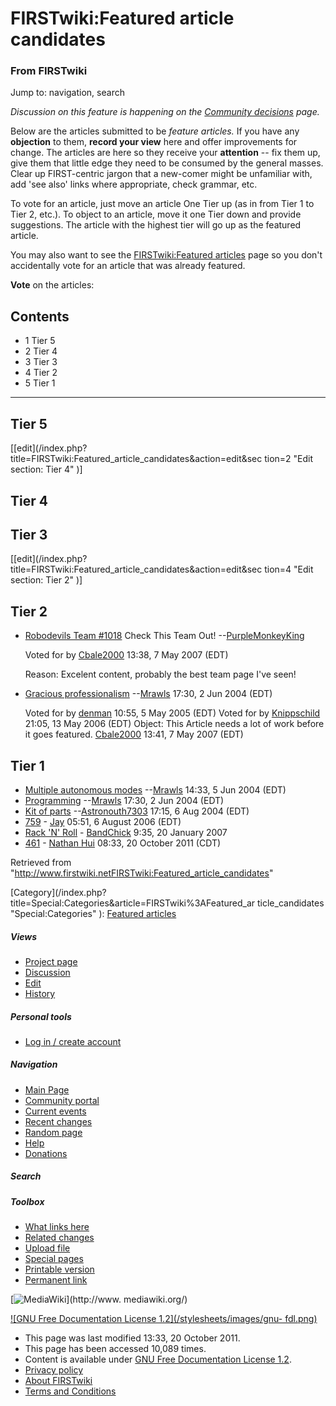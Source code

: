 

# FIRSTwiki:Featured article candidates

### From FIRSTwiki

Jump to: navigation, search

_Discussion on this feature is happening on the [Community
decisions](FIRSTwiki:Community_decisions "FIRSTwiki:Community
decisions" ) page._

Below are the articles submitted to be _feature articles._ If you have any
**objection** to them, **record your view** here and offer improvements for
change. The articles are here so they receive your **attention** \-- fix them
up, give them that little edge they need to be consumed by the general masses.
Clear up FIRST-centric jargon that a new-comer might be unfamiliar with, add
'see also' links where appropriate, check grammar, etc.

To vote for an article, just move an article One Tier up (as in from Tier 1 to
Tier 2, etc.). To object to an article, move it one Tier down and provide
suggestions. The article with the highest tier will go up as the featured
article.

You may also want to see the [FIRSTwiki:Featured
articles](FIRSTwiki:Featured_articles "FIRSTwiki:Featured articles"
) page so you don't accidentally vote for an article that was already
featured.

  
**Vote** on the articles: 

## Contents

  * 1 Tier 5
  * 2 Tier 4
  * 3 Tier 3
  * 4 Tier 2
  * 5 Tier 1  
---  
  

##  Tier 5

[[edit](/index.php?title=FIRSTwiki:Featured_article_candidates&action=edit&sec
tion=2 "Edit section: Tier 4" )]

##  Tier 4


##  Tier 3

[[edit](/index.php?title=FIRSTwiki:Featured_article_candidates&action=edit&sec
tion=4 "Edit section: Tier 2" )]

##  Tier 2

  * [Robodevils Team #1018](1018 "1018" ) Check This Team Out! --[PurpleMonkeyKing](User:PurpleMonkeyKing "User:PurpleMonkeyKing" )

    Voted for by [Cbale2000](User:Cbale2000 "User:Cbale2000" ) 13:38, 7 May 2007 (EDT) 

    Reason: Excelent content, probably the best team page I've seen! 

  * [Gracious professionalism](Gracious_professionalism "Gracious professionalism" ) \--[Mrawls](User:Mrawls "User:Mrawls" ) 17:30, 2 Jun 2004 (EDT) 

    Voted for by [denman](User:Denman "User:Denman" ) 10:55, 5 May 2005 (EDT) 
    Voted for by [Knippschild](User:Knippschild "User:Knippschild" ) 21:05, 13 May 2006 (EDT) 
    Object: This Article needs a lot of work before it goes featured. [Cbale2000](User:Cbale2000 "User:Cbale2000" ) 13:41, 7 May 2007 (EDT) 


##  Tier 1

  * [Multiple autonomous modes](Multiple_autonomous_modes "Multiple autonomous modes" ) \--[Mrawls](User:Mrawls "User:Mrawls" ) 14:33, 5 Jun 2004 (EDT) 
  * [Programming](Programming "Programming" ) \--[Mrawls](User:Mrawls "User:Mrawls" ) 17:30, 2 Jun 2004 (EDT) 
  * [Kit of parts](Kit_of_parts "Kit of parts" ) \--[Astronouth7303](User:Astronouth7303 "User:Astronouth7303" ) 17:15, 6 Aug 2004 (EDT) 
  * [759](759 "759" ) \- [Jay](User:JVGazeley "User:JVGazeley" ) 05:51, 6 August 2006 (EDT) 
  * [Rack 'N' Roll](Rack_%27N%27_Roll "Rack 'N' Roll" ) \- [BandChick](/index.php?title=User:BandChick&action=edit "User:BandChick" ) 9:35, 20 January 2007 
  * [461](461 "461" ) \- [Nathan Hui](User:Nathan_Hui "User:Nathan Hui" ) 08:33, 20 October 2011 (CDT) 

Retrieved from
"<http://www.firstwiki.netFIRSTwiki:Featured_article_candidates>"

[Category](/index.php?title=Special:Categories&article=FIRSTwiki%3AFeatured_ar
ticle_candidates "Special:Categories" ): [Featured
articles](Category:Featured_articles "Category:Featured articles" )

##### Views

  * [Project page](FIRSTwiki:Featured_article_candidates)
  * [Discussion](FIRSTwiki_talk:Featured_article_candidates)
  * [Edit](/index.php?title=FIRSTwiki:Featured_article_candidates&action=edit)
  * [History](/index.php?title=FIRSTwiki:Featured_article_candidates&action=history)

##### Personal tools

  * [Log in / create account](/index.php?title=Special:Userlogin&returnto=FIRSTwiki:Featured_article_candidates)

[](Main_Page "Main Page" )

##### Navigation

  * [Main Page](Main_Page)
  * [Community portal](FIRSTwiki:Community_portal)
  * [Current events](Current_events)
  * [Recent changes](Special:Recentchanges)
  * [Random page](Special:Random)
  * [Help](FIRSTwiki:Help)
  * [Donations](FIRSTwiki:Site_support)

##### Search



##### Toolbox

  * [What links here](Special:Whatlinkshere/FIRSTwiki:Featured_article_candidates)
  * [Related changes](Special:Recentchangeslinked/FIRSTwiki:Featured_article_candidates)
  * [Upload file](Special:Upload)
  * [Special pages](Special:Specialpages)
  * [Printable version](/index.php?title=FIRSTwiki:Featured_article_candidates&printable=yes)
  * [Permanent link](/index.php?title=FIRSTwiki:Featured_article_candidates&oldid=82785)

[![MediaWiki](/skins/common/images/poweredby_mediawiki_88x31.png)](http://www.
mediawiki.org/)

[![GNU Free Documentation License 1.2](/stylesheets/images/gnu-
fdl.png)](http://www.gnu.org/copyleft/fdl.html)

  * This page was last modified 13:33, 20 October 2011.
  * This page has been accessed 10,089 times.
  * Content is available under [GNU Free Documentation License 1.2](http://www.gnu.org/copyleft/fdl.html "http://www.gnu.org/copyleft/fdl.html" ).
  * [Privacy policy](FIRSTwiki:Privacy_policy "FIRSTwiki:Privacy policy" )
  * [About FIRSTwiki](FIRSTwiki:About "FIRSTwiki:About" )
  * [Terms and Conditions](FIRSTwiki:Terms_and_conditions "FIRSTwiki:Terms and conditions" )

